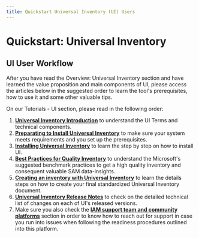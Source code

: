 ```yaml
---
title: Quickstart Universal Inventory (UI) Users
---
```

# Quickstart: Universal Inventory

## UI User Workflow 

After you have read the Overview: Universal Inventory section and have learned the value proposition and main components of UI, please access the articles below in the suggested order to learn the tool's prerequisites, how to use it and some other valuable tips.

On our Tutorials - UI section, please read in the following order:
1. [**Universal Inventory Introduction**](../Tutorials/UI/introduction.md) to understand the UI Terms and technical components.
1. [**Preparating to Install Universal Inventory**](../Tutorials/UI/preparation.md) to make sure your system meets requirements and you set up the prerequisites.
1. [**Installing Universal Inventory**](../Tutorials/UI/installation.md) to learn the step by step on how to install UI.
1. [**Best Practices for Quality Inventory**](../Tutorials/UI/quality.md) to understand the Microsoft's suggested benchmark practices to get a high quality inventory and consequent valuable SAM data-insights.
1. [**Creating an inventory with Universal Inventory**](../Tutorials/UI/inventory.md) to learn the details steps on how to create your final standardized Universal Inventory document.
1. [**Universal Inventory Release Notes**](../Tutorials/UI/Release-notes.md) to check on the detailed technical list of changes on each of UI's released versions.
1. Make sure you also check the [**IAM support team and community platforms**](../Sup_Comm.md) section in order to know how to reach out for support in case you run into issues when following the readiness procedures outlined into this platform.

